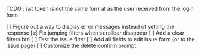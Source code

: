 TODO : jwt token is not the same format as the user received from the login form

[ ] Figure out a way to display error messages instead of setting the response
[x] Fix jumping filters when scrollbar disappear
[ ] Add a clear filters btn
[ ] Test the issue filter
[ ] Add all fields to edit issue form (or to the issue page)
[ ] Customize the delete confirm prompt
